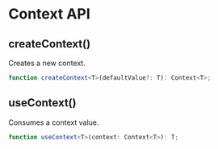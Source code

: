 # Context API

## createContext()

Creates a new context.

```typescript
function createContext<T>(defaultValue?: T): Context<T>;
```

## useContext()

Consumes a context value.

```typescript
function useContext<T>(context: Context<T>): T;
```
